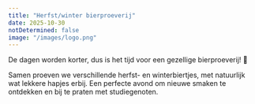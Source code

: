 ```yaml
---
title: "Herfst/winter bierproeverij"
date: 2025-10-30
notDetermined: false
image: "/images/logo.png"
---
```


De dagen worden korter, dus is het tijd voor een gezellige bierproeverij! 🍻

Samen proeven we verschillende herfst- en winterbiertjes, met natuurlijk wat lekkere hapjes erbij. Een perfecte avond om nieuwe smaken te ontdekken en bij te praten met studiegenoten.
